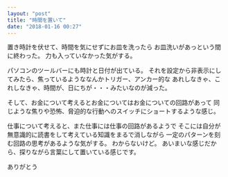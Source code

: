 ```yaml
---
layout: "post"
title: "時間を置いて"
date: "2018-01-16 00:27"
---
```


置き時計を伏せて、時間を気にせずにお皿を洗ったら
お皿洗いがあっという間に終わった。
力も入っていなかった気がする。

パソコンのツールバーにも時計と日付が出ている。
それを設定から非表示にしてみたら、焦っているようななんかトリガー、アンカー的な
あれしなきゃ、これしなきゃ、時間が、日にちが・・・みたいなのが減った。

そして、お金について考えるとお金についてはお金についての回路があって
同じような焦りや恐怖、脅迫的な行動へのスイッチにショートするような感じ。

仕事について考えると、また仕事には仕事の回路があるようで
そこには自分が無意識的に読書をして考えている知識をまるで消しながら
一定のパターンを刻む回路の思考があるような気がする。
わからないけど。
あいまいな感じだから、探りながら言葉にして置いている感じです。

ありがとう

